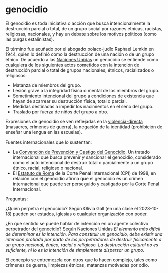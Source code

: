 # genocidio

El genocidio es toda iniciativa o acción que busca intencionalmente la destrucción parcial o total, de un grupo social por razones étnicas, racistas, religiosas, nacionales, y hay un debate sobre los motivos políticos (como las purgas estalinistas).

El término fue acuñado por el abogado polaco-judío Raphael Lemkin en 1944, quien lo definió como la destrucción de una nación o de un grupo étnico. De acuerdo a las [Naciones Unidas](https://www.un.org/en/genocideprevention/genocide.shtml) un genocidio se entiende como cualquiera de los siguientes actos cometidos con la intención de destrucción parcial o total de grupos nacionales, étnicos, racializados o religiosos:

* Matanza de miembros del grupo.
* Lesión grave a la integridad física o mental de los miembros del grupo.
* Sometimiento intencional del grupo a condiciones de existencia que hayan de acarrear su destrucción física, total o parcial.
* Medidas destinadas a impedir los nacimientos en el seno del grupo.
* Traslado por fuerza de niños del grupo a otro.

Expresiones de genocidio se ven reflejadas en la [violencia-directa](violencia-directa.md) (masacres, crímenes de guerra), la negación de la identidad (prohibición de enseñar una lengua en las escuelas).

Fuentes internacionales que lo sustentan:

* La [Convención de Prevención y Castigo del Genocidio](https://www.un.org/en/genocideprevention/documents/atrocity-crimes/Doc.1_Convention%20on%20the%20Prevention%20and%20Punishment%20of%20the%20Crime%20of%20Genocide.pdf). Un tratado internacional que busca prevenir y sancionar el genocidio, considerado como el acto intencional de destruir total o parcialmente a un grupo étnico, racial, religioso o nacional.
* El [Estatuto de Roma](https://www.un.org/spanish/law/icc/statute/spanish/rome_statute(s).pdf) de la Corte Penal Internacional (CPI) de 1998, en relación con el genocidio afirma que el genocidio es un crimen internacional que puede ser perseguido y castigado por la Corte Penal Internacional.

Preguntas:

¿Quién perpetra el genocidio? Según Olivia Gall (en una clase el 2023-10-18) pueden ser estados, iglesias o cualquier organización con poder.

¿En qué sentido se puede hablar de intención en un agente colectivo perpetrador del genocidio? Según Naciones Unidas *El elemento más difícil de determinar es la intención. Para constituir un genocidio, debe existir una intención probada por parte de los perpetradores de destruir físicamente a un grupo nacional, étnico, racial o religioso. La destrucción cultural no es suficiente, ni lo es la intención de simplemente dispersar un grupo.*

El concepto se entremezcla con otros que lo hacen complejo, tales como crímenes de guerra, limpiezas étnicas, matanzas motivadas por odio.
